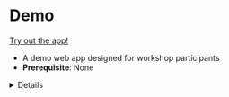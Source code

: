 # Demo

[Try out the app!](apr5-demo-app1.streamlit.app)

- A demo web app designed for workshop participants
- **Prerequisite**: None

<details>

## Packages
- ```folium```
- ```branca```
- ```geopy```
- ```streamlit```


</details>
